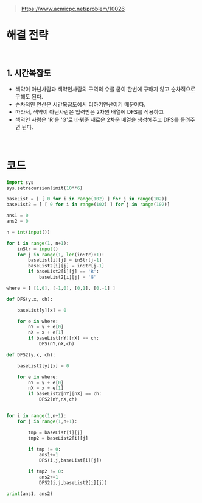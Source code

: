 > [ https://www.acmicpc.net/problem/10026 ]( https://www.acmicpc.net/problem/10026 )   

# 해결 전략

</br>

## 1.  시간복잡도
- 색약이 아닌사람과 색약인사람의 구역의 수를 굳이 한번에 구하지 않고 순차적으로 구해도 된다.
- 순차적인 연산은 시간복잡도에서 더하기연산이기 때문이다.
- 따라서, 색약이 아닌사람은 입력받은 2차원 배열에 DFS를 적용하고
- 색약인 사람은 'R'을 'G'로 바꿔준 새로운 2차운 배열을 생성해주고 DFS를 돌려주면 된다.

</br>

# 코드

```python
import sys
sys.setrecursionlimit(10**6)

baseList = [ [ 0 for i in range(102) ] for j in range(102)]
baseList2 = [ [ 0 for i in range(102) ] for j in range(102)]

ans1 = 0
ans2 = 0

n = int(input())

for i in range(1, n+1):
    inStr = input()
    for j in range(1, len(inStr)+1):
        baseList[i][j] = inStr[j-1]
        baseList2[i][j] = inStr[j-1]
        if baseList2[i][j] == 'R':
            baseList2[i][j] = 'G'

where = [ [1,0], [-1,0], [0,1], [0,-1] ]

def DFS(y,x, ch):

    baseList[y][x] = 0

    for e in where:
        nY = y + e[0]
        nX = x + e[1]
        if baseList[nY][nX] == ch:
            DFS(nY,nX,ch)

def DFS2(y,x, ch):

    baseList2[y][x] = 0

    for e in where:
        nY = y + e[0]
        nX = x + e[1]
        if baseList2[nY][nX] == ch:
            DFS2(nY,nX,ch)


for i in range(1,n+1):
    for j in range(1,n+1):

        tmp = baseList[i][j]
        tmp2 = baseList2[i][j]

        if tmp != 0:
            ans1+=1
            DFS(i,j,baseList[i][j])

        if tmp2 != 0:
            ans2+=1
            DFS2(i,j,baseList2[i][j])

print(ans1, ans2)
```